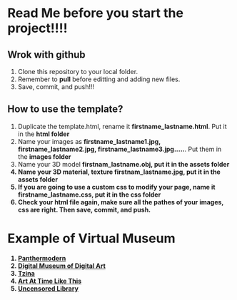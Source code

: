 # Read Me before you start the project!!!!
## Wrok with github
1. Clone this repository to your local folder.
2. Remember to <b>pull</b> before editting and adding new files.
3. Save, commit, and push!!! 

## How to use the template? 
1. Duplicate the template.html, rename it <b>firstname_lastname.html</b>. Put it in the <b>html folder</b>
2. Name your images as <b>firstname_lastname1.jpg, firstname_lastname2.jpg, firstname_lastname3.jpg.....</b>. Put them in the <b>images folder</b>
3. Name your 3D model <b>firstnam_lastname.obj</a>, put it in the <b>assets folder</b>
4. Name your 3D material, texture <b>firstnam_lastname.jpg</a>, put it in the <b>assets folder</b>
5. If you are going to use a custom css to modify your page, name it <b>firstname_lastname.css</b>, put it in the <b>css folder</b>
6. Check your html file again, make sure all the pathes of your images, css are right. Then save, commit, and push. 

# Example of Virtual Museum
1. [Panthermodern](http://panthermodern.org/about.html)
2. [Digital Museum of Digital Art](https://dimoda.art/past-exhibitions)
3. [Tzina](http://tzina.space/)
4. [Art At Time Like This](https://artatatimelikethis.com/)
5. [Uncensored Library](https://uncensoredlibrary.com/en)

